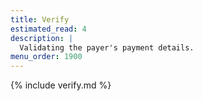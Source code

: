 ```yaml
---
title: Verify
estimated_read: 4
description: |
  Validating the payer's payment details.
menu_order: 1900
---
```


{% include verify.md %}
